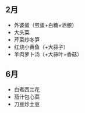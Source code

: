 ## 2月

* 外婆蛋（煎蛋+白糖+酒酿）
* 大头菜
* 芹菜炒冬笋
* 红烧小黄鱼（+大蒜子）
* 羊肉萝卜汤（+大蒜叶+香菇）

## 6月

* 白煮西兰花
* 茄汁包心菜
* 刀豆炒土豆
